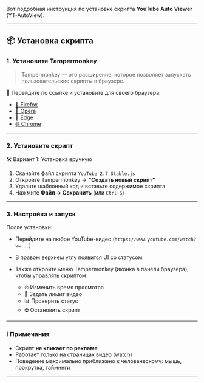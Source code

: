 Вот подробная инструкция по установке скрипта **YouTube Auto Viewer** (YT-AutoView):

---

## 📦 Установка скрипта

### 1. Установите Tampermonkey

> Tampermonkey — это расширение, которое позволяет запускать пользовательские скрипты в браузере.

🔗 Перейдите по ссылке и установите для своего браузера:

* [🦊 Firefox](https://addons.mozilla.org/firefox/addon/tampermonkey/)
* [🧭 Opera](https://addons.opera.com/extensions/details/tampermonkey/)
* [🧱 Edge](https://microsoftedge.microsoft.com/addons/detail/tampermonkey/dhdgffkkebhmkfjojejmpbldmpobfkfo)
* [🌐 Chrome](https://chrome.google.com/webstore/detail/tampermonkey/dhdgffkkebhmkfjojejmpbldmpobfkfo)

---

### 2. Установите скрипт

🛠 Вариант 1: Установка вручную

1. Скачайте файл скрипта `YouTube 2.7 Stable.js`
2. Откройте Tampermonkey → **"Создать новый скрипт"**
3. Удалите шаблонный код и вставьте содержимое скрипта
4. Нажмите **Файл → Сохранить** (или `Ctrl+S`)

---

### 3. Настройка и запуск

После установки:

* Перейдите на любое YouTube-видео (`https://www.youtube.com/watch?v=...`)
* В правом верхнем углу появится UI со статусом
* Также откройте меню Tampermonkey (иконка в панели браузера), чтобы управлять скриптом:

  * ⏱ Изменить время просмотра
  * 🎯 Задать лимит видео
  * 📊 Проверить статус
  * ⛔ Остановить скрипт

---

### ℹ Примечания

* Скрипт **не кликает по рекламе**
* Работает только на страницах видео (watch)
* Поведение максимально приближено к человеческому: мышь, прокрутка, тайминги

---
